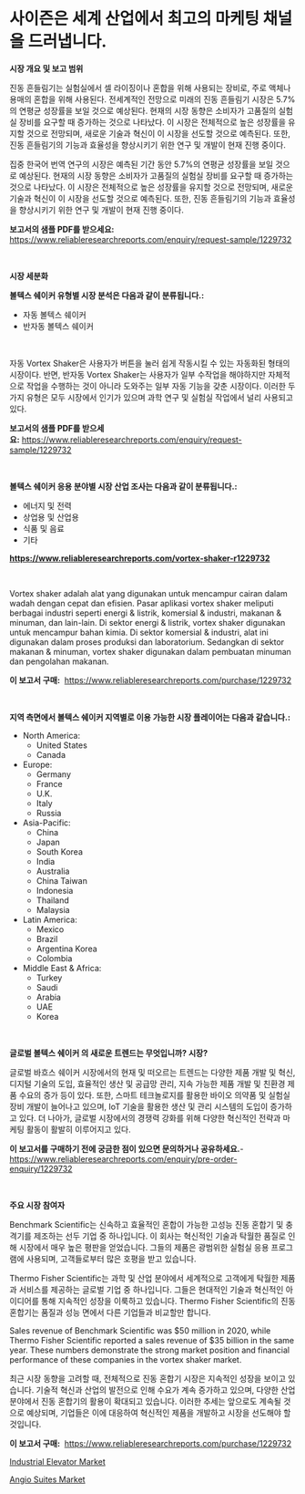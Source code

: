<p><h1>사이즌은 세계 산업에서 최고의 마케팅 채널을 드러냅니다.</h1></p><p><strong>시장 개요 및 보고 범위</strong></p>
<p><p>진동 흔들림기는 실험실에서 셀 라이징이나 혼합을 위해 사용되는 장비로, 주로 액체나 용매의 혼합을 위해 사용된다. 전세계적인 전망으로 미래의 진동 흔들림기 시장은 5.7%의 연평균 성장률을 보일 것으로 예상된다. 현재의 시장 동향은 소비자가 고품질의 실험실 장비를 요구할 때 증가하는 것으로 나타났다. 이 시장은 전체적으로 높은 성장률을 유지할 것으로 전망되며, 새로운 기술과 혁신이 이 시장을 선도할 것으로 예측된다. 또한, 진동 흔들림기의 기능과 효율성을 향상시키기 위한 연구 및 개발이 현재 진행 중이다.</p><p>집중 한국어 번역 연구의 시장은 예측된 기간 동안 5.7%의 연평균 성장률을 보일 것으로 예상된다. 현재의 시장 동향은 소비자가 고품질의 실험실 장비를 요구할 때 증가하는 것으로 나타났다. 이 시장은 전체적으로 높은 성장률을 유지할 것으로 전망되며, 새로운 기술과 혁신이 이 시장을 선도할 것으로 예측된다. 또한, 진동 흔들림기의 기능과 효율성을 향상시키기 위한 연구 및 개발이 현재 진행 중이다.</p></p>
<p><strong>보고서의 샘플 PDF를 받으세요:</strong> <a href="https://www.reliableresearchreports.com/enquiry/request-sample/1229732">https://www.reliableresearchreports.com/enquiry/request-sample/1229732</a></p>
<p>&nbsp;</p>
<p><strong>시장 세분화</strong></p>
<p><strong>볼텍스 쉐이커 유형별 시장 분석은 다음과 같이 분류됩니다.:</strong></p>
<p><ul><li>자동 볼텍스 쉐이커</li><li>반자동 볼텍스 쉐이커</li></ul></p>
<p>&nbsp;</p>
<p><p>자동 Vortex Shaker은 사용자가 버튼을 눌러 쉽게 작동시킬 수 있는 자동화된 형태의 시장이다. 반면, 반자동 Vortex Shaker는 사용자가 일부 수작업을 해야하지만 자체적으로 작업을 수행하는 것이 아니라 도와주는 일부 자동 기능을 갖춘 시장이다. 이러한 두 가지 유형은 모두 시장에서 인기가 있으며 과학 연구 및 실험실 작업에서 널리 사용되고 있다.</p></p>
<p><strong>보고서의 샘플 PDF를 받으세요:</strong>&nbsp;<a href="https://www.reliableresearchreports.com/enquiry/request-sample/1229732">https://www.reliableresearchreports.com/enquiry/request-sample/1229732</a></p>
<p>&nbsp;</p>
<p><strong> 볼텍스 쉐이커 응용 분야별 시장 산업 조사는 다음과 같이 분류됩니다.:</strong></p>
<p><ul><li>에너지 및 전력</li><li>상업용 및 산업용</li><li>식품 및 음료</li><li>기타</li></ul></p>
<p><strong><a href="https://www.reliableresearchreports.com/vortex-shaker-r1229732">https://www.reliableresearchreports.com/vortex-shaker-r1229732</a></strong></p>
<p>&nbsp;</p>
<p><p>Vortex shaker adalah alat yang digunakan untuk mencampur cairan dalam wadah dengan cepat dan efisien. Pasar aplikasi vortex shaker meliputi berbagai industri seperti energi & listrik, komersial & industri, makanan & minuman, dan lain-lain. Di sektor energi & listrik, vortex shaker digunakan untuk mencampur bahan kimia. Di sektor komersial & industri, alat ini digunakan dalam proses produksi dan laboratorium. Sedangkan di sektor makanan & minuman, vortex shaker digunakan dalam pembuatan minuman dan pengolahan makanan.</p></p>
<p><strong>이 보고서 구매:</strong>&nbsp; <a href="https://www.reliableresearchreports.com/purchase/1229732">https://www.reliableresearchreports.com/purchase/1229732</a></p>
<p>&nbsp;</p>
<p><strong>지역 측면에서 볼텍스 쉐이커 지역별로 이용 가능한 시장 플레이어는 다음과 같습니다.:</strong></p>
<p><ul>
    <li>
        North America:
        <ul>
            <li>United States</li>
            <li>Canada</li>
        </ul>
    </li>
    <li>
        Europe:
        <ul>
            <li>Germany</li>
            <li>France</li>
            <li>U.K.</li>
            <li>Italy</li>
            <li>Russia</li>
        </ul>
    </li>
    <li>
        Asia-Pacific:
        <ul>
            <li>China</li>
            <li>Japan</li>
            <li>South Korea</li>
            <li>India</li>
            <li>Australia</li>
            <li>China Taiwan</li>
            <li>Indonesia</li>
            <li>Thailand</li>
            <li>Malaysia</li>
        </ul>
    </li>
    <li>
        Latin America:
        <ul>
            <li>Mexico</li>
            <li>Brazil</li>
            <li>Argentina Korea</li>
            <li>Colombia</li>
        </ul>
    </li>
    <li>
        Middle East & Africa:
        <ul>
            <li>Turkey</li>
            <li>Saudi</li>
            <li>Arabia</li>
            <li>UAE</li>
            <li>Korea</li>
        </ul>
    </li>
    </ul></p>
<p>&nbsp;</p>
<p><strong>글로벌 볼텍스 쉐이커 의 새로운 트렌드는 무엇입니까? 시장?</strong></p>
<p><p>글로벌 바흐스 쉐이커 시장에서의 현재 및 떠오르는 트렌드는 다양한 제품 개발 및 혁신, 디지털 기술의 도입, 효율적인 생산 및 공급망 관리, 지속 가능한 제품 개발 및 친환경 제품 수요의 증가 등이 있다. 또한, 스마트 테크놀로지를 활용한 바이오 의약품 및 실험실 장비 개발이 늘어나고 있으며, IoT 기술을 활용한 생산 및 관리 시스템의 도입이 증가하고 있다. 더 나아가, 글로벌 시장에서의 경쟁력 강화를 위해 다양한 혁신적인 전략과 마케팅 활동이 활발히 이루어지고 있다.</p></p>
<p><strong>이 보고서를 구매하기 전에 궁금한 점이 있으면 문의하거나 공유하세요.</strong>- <a href="https://www.reliableresearchreports.com/enquiry/pre-order-enquiry/1229732">https://www.reliableresearchreports.com/enquiry/pre-order-enquiry/1229732</a></p>
<p>&nbsp;</p>
<p><strong>주요 시장 참여자</strong></p>
<p><p>Benchmark Scientific는 신속하고 효율적인 혼합이 가능한 고성능 진동 혼합기 및 충격기를 제조하는 선두 기업 중 하나입니다. 이 회사는 혁신적인 기술과 탁월한 품질로 인해 시장에서 매우 높은 평판을 얻었습니다. 그들의 제품은 광범위한 실험실 응용 프로그램에 사용되며, 고객들로부터 많은 호평을 받고 있습니다.</p><p>Thermo Fisher Scientific는 과학 및 산업 분야에서 세계적으로 고객에게 탁월한 제품과 서비스를 제공하는 글로벌 기업 중 하나입니다. 그들은 현대적인 기술과 혁신적인 아이디어를 통해 지속적인 성장을 이룩하고 있습니다. Thermo Fisher Scientific의 진동 혼합기는 품질과 성능 면에서 다른 기업들과 비교할만 합니다.</p><p>Sales revenue of Benchmark Scientific was $50 million in 2020, while Thermo Fisher Scientific reported a sales revenue of $35 billion in the same year. These numbers demonstrate the strong market position and financial performance of these companies in the vortex shaker market.</p><p>최근 시장 동향을 고려할 때, 전체적으로 진동 혼합기 시장은 지속적인 성장을 보이고 있습니다. 기술적 혁신과 산업의 발전으로 인해 수요가 계속 증가하고 있으며, 다양한 산업 분야에서 진동 혼합기의 활용이 확대되고 있습니다. 이러한 추세는 앞으로도 계속될 것으로 예상되며, 기업들은 이에 대응하여 혁신적인 제품을 개발하고 시장을 선도해야 할 것입니다.</p></p>
<p><strong>이 보고서 구매:</strong>&nbsp;&nbsp;<a href="https://www.reliableresearchreports.com/purchase/1229732">https://www.reliableresearchreports.com/purchase/1229732</a></p>
<p><p><a href="https://github.com/okotobwrhuteie/Market-Research-Report-List-2/blob/main/industrial-elevator-market.md">Industrial Elevator Market</a></p><p><a href="https://full-wildebeest-80b.notion.site/Analyzing-Angio-Suites-Market-Global-Industry-Perspective-and-Forecast-2024-to-2031-73aae57b6cfe45368ca78a24d2beb31b">Angio Suites Market</a></p></p>